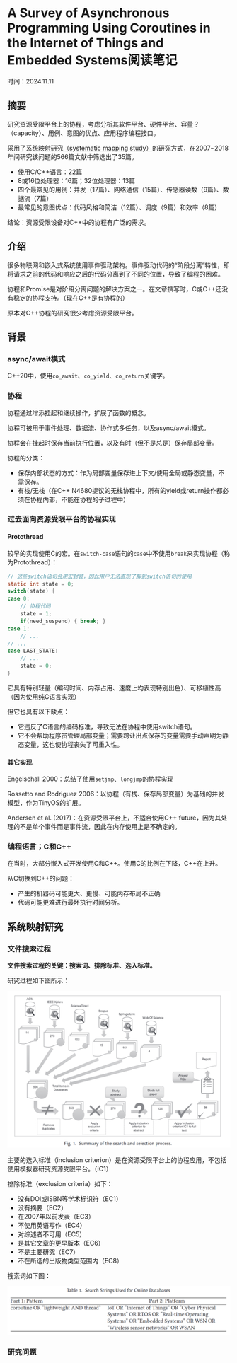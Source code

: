 # A Survey of Asynchronous Programming Using Coroutines in the Internet of Things and Embedded Systems阅读笔记

时间：2024.11.11

## 摘要

研究资源受限平台上的协程，考虑分析其软件平台、硬件平台、容量？（capacity）、用例、意图的优点、应用程序编程接口。

采用了[系统映射研究（systematic mapping study）](https://www.zhihu.com/question/352901498)的研究方式，在2007~2018年间研究该问题的566篇文献中筛选出了35篇。

- 使用C/C++语言：22篇
- 8或16位处理器：16篇；32位处理器：13篇
- 四个最常见的用例：并发（17篇）、网络通信（15篇）、传感器读数（9篇）、数据流（7篇）
- 最常见的意图优点：代码风格和简洁（12篇）、调度（9篇）和效率（8篇）

结论：资源受限设备对C++中的协程有广泛的需求。

## 介绍

很多物联网和嵌入式系统使用事件驱动架构。事件驱动代码的“阶段分离”特性，即将请求之前的代码和响应之后的代码分离到了不同的位置，导致了编程的困难。

协程和Promise是对阶段分离问题的解决方案之一。在文章撰写时，C或C++还没有稳定的协程支持。（现在C++是有协程的）

原本对C++协程的研究很少考虑资源受限平台。

## 背景

### async/await模式

C++20中，使用`co_await`、`co_yield`、`co_return`关键字。

### 协程

协程通过增添挂起和继续操作，扩展了函数的概念。

协程可被用于事件处理、数据流、协作式多任务，以及async/await模式。

协程会在挂起时保存当前执行位置，以及有时（但不是总是）保存局部变量。

协程的分类：

- 保存内部状态的方式：作为局部变量保存进上下文/使用全局或静态变量，不需保存。
- 有栈/无栈（在C++ N4680提议的无栈协程中，所有的yield或return操作都必须在协程内部，不能在协程的子过程中）

### 过去面向资源受限平台的协程实现

#### Protothread

较早的实现使用C的宏。在`switch-case`语句的`case`中不使用`break`来实现协程（称为Protothread）：

```C
// 这些switch语句会用宏封装，因此用户无法直观了解到switch语句的使用
static int state = 0;
switch(state) {
case 0:
    // 协程代码
    state = 1;
    if(need_suspend) { break; }
case 1:
    // ...
// ...
case LAST_STATE: 
    // ...
    state = 0;
}
```

它具有特别轻量（编码时间、内存占用、速度上均表现特别出色）、可移植性高（因为使用纯C语言实现）

但它也具有以下缺点：

- 它违反了C语言的编码标准，导致无法在协程中使用switch语句。
- 它不会帮助程序员管理局部变量；需要跨让出点保存的变量需要手动声明为静态变量，这也使协程丧失了可重入性。

#### 其它实现

Engelschall 2000：总结了使用`setjmp`、`longjmp`的协程实现

Rossetto and Rodriguez 2006：以协程（有栈、保存局部变量）为基础的并发模型，作为TinyOS的扩展。

Andersen et al. (2017)：在资源受限平台上，不适合使用C++ future，因为其处理的不是单个事件而是事件流，因此在内存使用上是不确定的。

### 编程语言；C和C++

在当时，大部分嵌入式开发使用C和C++。使用C的比例在下降，C++在上升。

从C切换到C++的问题：

- 产生的机器码可能更大、更慢、可能内存布局不正确
- 代码可能更难进行最坏执行时间分析。

## 系统映射研究

### 文件搜索过程

**文件搜索过程的关键：搜索词、排除标准、选入标准。**

研究过程如下图所示：

![](../图片/屏幕截图%202024-11-12%20113901.png)

主要的选入标准（inclusion criterion）是在资源受限平台上的协程应用，不包括使用模拟器研究资源受限平台。（IC1）

排除标准（exclusion criteria）如下：

- 没有DOI或ISBN等学术标识符（EC1）
- 没有摘要（EC2）
- 在2007年以前发表（EC3）
- 不使用英语写作（EC4）
- 对综述者不可用（EC5）
- 是其它文章的更早版本（EC6）
- 不是主要研究（EC7）
- 不在所选的出版物类型范围内（EC8）

搜索词如下图：

![](../图片/屏幕截图%202024-11-12%20115233.png)

### 研究问题